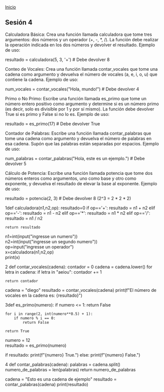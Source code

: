 <!-- No borrar o modificar -->
[Inicio](./index.md)

## Sesión 4
Calculadora Básica: Crea una función llamada calculadora que tome tres argumentos: dos números y un operador (+, -, *, /). La función debe realizar la operación indicada en los dos números y devolver el resultado.
Ejemplo de uso:

resultado = calculadora(5, 3, '+')  # Debe devolver 8

Conteo de Vocales: Crea una función llamada contar_vocales que tome una cadena como argumento y devuelva el número de vocales (a, e, i, o, u) que contiene la cadena.
Ejemplo de uso:

num_vocales = contar_vocales("Hola, mundo!")  # Debe devolver 4

Primo o No Primo: Escribe una función llamada es_primo que tome un número entero positivo como argumento y determine si es un número primo (es decir, solo es divisible por 1 y por sí mismo). La función debe devolver True si es primo y False si no lo es.
Ejemplo de uso:

resultado = es_primo(17)  # Debe devolver True

Contador de Palabras: Escribe una función llamada contar_palabras que tome una cadena como argumento y devuelva el número de palabras en esa cadena. Supón que las palabras están separadas por espacios.
Ejemplo de uso:

num_palabras = contar_palabras("Hola, este es un ejemplo.")  # Debe devolver 5

Cálculo de Potencia: Escribe una función llamada potencia que tome dos números enteros como argumentos, uno como base y otro como exponente, y devuelva el resultado de elevar la base al exponente.
Ejemplo de uso:

resultado = potencia(2, 3)  # Debe devolver 8 (2^3 = 2 * 2 * 2)

1def calculadora(n1,n2,op):
    resultado=0
    if op=='+':
        resultado = n1 + n2
    elif op=='-':
        resultado = n1 - n2
    elif op=='*':
        resultado = n1 * n2
    elif op=='/':
        resultado = n1 / n2 
        
    return resultado 

n1=int(input("ingresse un numero"))                  
n2=int(input("ingresse un segundo numero"))                  
op=input("ingresse un operador")                 
x=calculadora(n1,n2,op)  
print(x)

2 def contar_vocales(cadena):
    contador = 0
    cadena = cadena.lower()
    for letra in cadena:
        if letra in "aeiou":
            contador += 1
    
    return contador

cadena = "diego"
resultado = contar_vocales(cadena)
print(f"El número de vocales en la cadena es: {resultado}")


3def es_primo(numero):
    if numero <= 1:
        return False
    
    for i in range(2, int(numero**0.5) + 1):
        if numero % i == 0:
            return False
    
    return True

numero = 12  
resultado = es_primo(numero)

if resultado:
    print(f"{numero} True.")
else:
    print(f"{numero} False.")


4 def contar_palabras(cadena):
    palabras = cadena.split()
    numero_de_palabras = len(palabras)
    return numero_de_palabras

cadena = "Esto es una cadena de ejemplo"
resultado = contar_palabras(cadena)
print(resultado)


<!-- Su documentación aquí -->






